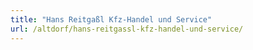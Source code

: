 ```yaml
---
title: "Hans Reitgaßl Kfz-Handel und Service"
url: /altdorf/hans-reitgassl-kfz-handel-und-service/
---
```

